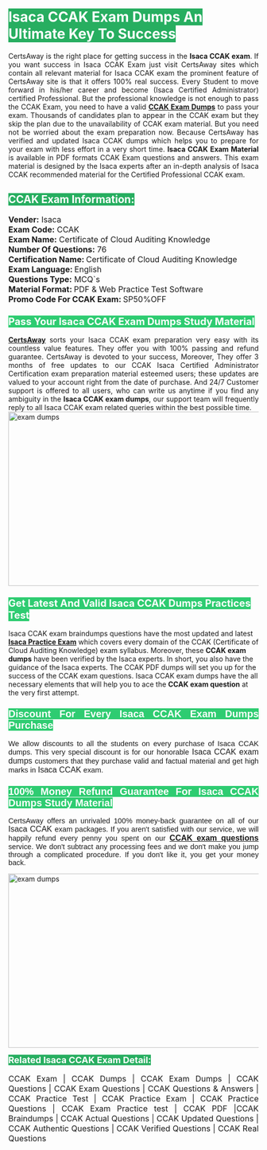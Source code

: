 <h1><span style="color:#ffffff"><strong><span style="background-color:#27ae60">Isaca CCAK Exam Dumps An Ultimate Key To Success</span></strong></span></h1> <div style="text-align:justify">CertsAway is the right place for getting success in the <strong>Isaca CCAK exam</strong>. If you want success in Isaca CCAK Exam just visit CertsAway sites which contain all relevant material for Isaca CCAK exam the prominent feature of CertsAway site is that it offers 100% real success. Every Student to move forward in his/her career and become (Isaca Certified Administrator) certified Professional. But the professional knowledge is not enough to pass the CCAK Exam, you need to have a valid <a href="https://www.certsaway.com/isaca/ccak-exam-dumps"><strong>CCAK Exam Dumps</strong></a> to pass your exam. Thousands of candidates plan to appear in the CCAK exam but they skip the plan due to the unavailability of CCAK exam material. But you need not be worried about the exam preparation now. Because CertsAway has verified and updated Isaca CCAK dumps which helps you to prepare for your exam with less effort in a very short time. <strong>Isaca CCAK Exam Material</strong> is available in PDF formats CCAK Exam questions and answers. This exam material is designed by the Isaca experts after an in-depth analysis of Isaca CCAK recommended material for the Certified Professional CCAK exam.</div> <h2 style="text-align:justify"><span style="color:#ffffff"><span style="background-color:#27ae60">CCAK Exam Information:</span></span></h2> <p><span style="font-size:16px"><strong>Vender:</strong> Isaca<br /> <strong>Exam Code:</strong> CCAK<br /> <strong>Exam Name:</strong> Certificate of Cloud Auditing Knowledge<br /> <strong>Number Of Questions:</strong> 76<br /> <strong>Certification Name: </strong>Certificate of Cloud Auditing Knowledge<br /> <strong>Exam Language: </strong>English<br /> <strong>Questions Type:</strong> MCQ`s<br /> <strong>Material Format: </strong>PDF & Web Practice Test Software<br /> <strong>Promo Code For CCAK Exam: </strong>SP50%OFF</span></p> <h3><span style="font-size:20px"><span style="color:#ffffff"><strong><span style="background-color:#2ecc71">Pass Your Isaca CCAK Exam Dumps Study Material</span></strong></span></span></h3> <div style="text-align:justify"><a href=" https://www.certsaway.com/"><strong>CertsAway</strong></a> sorts your Isaca CCAK exam preparation very easy with its countless value features. They offer you with 100% passing and refund guarantee. CertsAway is devoted to your success, Moreover, They offer 3 months of free updates to our CCAK Isaca Certified Administrator Certification exam preparation material esteemed users; these updates are valued to your account right from the date of purchase. And 24/7 Customer support is offered to all users, who can write us anytime if you find any ambiguity in the <strong>Isaca CCAK exam dumps</strong>, our support team will frequently reply to all Isaca CCAK exam related queries within the best possible time.</div> <div style="text-align:justify"> </div> <div style="text-align:justify"><a href="https://www.certsaway.com/isaca/ccak-exam-dumps" rel="no-follow"><img alt="exam dumps" src="https://www.certcollections.com/uploads/content/certsaway.png" style="height:350px; width:750px" /></a></div> <h3><span style="font-size:20px"><span style="color:#ffffff"><strong><span style="background-color:#2ecc71">Get Latest And Valid Isaca CCAK Dumps Practices Test</span></strong></span></span></h3> <p>Isaca CCAK exam braindumps questions have the most updated and latest <a href="https://www.certsaway.com/isaca-questions"><strong>Isaca Practice Exam</strong></a> which covers every domain of the CCAK (Certificate of Cloud Auditing Knowledge) exam syllabus. Moreover, these <strong>CCAK exam dumps</strong> have been verified by the Isaca experts. In short, you also have the guidance of the Isaca experts. The CCAK PDF dumps will set you up for the success of the CCAK exam questions. Isaca CCAK exam dumps have the all necessary elements that will help you to ace the <strong>CCAK exam question</strong> at the very first attempt.</p> <h3 style="text-align:justify"><span style="font-size:20px"><span style="color:#ffffff"><strong><span style="font-family:Calibri,sans-serif"><span style="background-color:#2ecc71">Discount For Every </span><span style="background-color:#2ecc71">Isaca CCAK Exam</span><span style="background-color:#2ecc71"> Dumps Purchase</span></span></strong></span></span></h3> <div style="text-align:justify"> <p><span style="font-size:11pt"><span style="font-family:Calibri,sans-serif">We allow discounts to all the students on every purchase of Isaca CCAK dumps. This very special discount is for our honorable <span style="font-size:12.0pt"><span style="background-color:white">Isaca CCAK exam dumps </span></span>customers that they purchase valid and factual material and get high marks in <span style="font-size:12.0pt"><span style="background-color:white">Isaca CCAK </span></span>exam. </span></span></p> <h3><span style="font-size:20px"><span style="color:#ffffff"><strong><span style="font-family:Calibri,sans-serif"><span style="background-color:#2ecc71">100% Money Refund Guarantee For </span><span style="background-color:#2ecc71">Isaca CCAK Dumps Study Material</span></span></strong></span></span></h3> <p><span style="font-size:11pt"><span style="font-family:Calibri,sans-serif">CertsAway offers an unrivaled 100% money-back guarantee on all of our <span style="font-size:12.0pt"><span style="background-color:white">Isaca CCAK </span></span>exam packages. If you aren't satisfied with our service, we will happily refund every penny you spent on our <span style="font-size:12.0pt"><span style="background-color:white"><a href="https://www.certsaway.com/isaca/ccak-exam-dumps"><strong>CCAK exam questions</strong></a> </span></span>service. We don't subtract any processing fees and we don't make you jump through a complicated procedure. If you don't like it, you get your money back.</span></span></p> <p><a href="https://www.certsaway.com/isaca/ccak-exam-dumps" rel="no-follow"><img alt="exam dumps" src="https://www.certcollections.com/uploads/content/certsaway_(2)2.png" style="height:350px; width:750px" /></a></p> <p><span style="color:#ffffff"><strong><span style="font-size:18px"><span style="background-color:#27ae60">Related Isaca CCAK Exam Detail:</span></span></strong></span><br /> <br /> <span style="font-size:16px">CCAK Exam | CCAK Dumps | CCAK Exam Dumps | CCAK Questions | CCAK Exam Questions | CCAK Questions & Answers | CCAK Practice Test | CCAK Practice Exam | CCAK Practice Questions | CCAK Exam Practice test | CCAK PDF |CCAK Braindumps | CCAK Actual Questions | CCAK Updated Questions | CCAK Authentic Questions | CCAK Verified Questions | CCAK Real Questions</span></p> </div>
